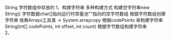 String 字符数组中存放的
1、构建字符串
	多种构建方式
	构建空字符串new String() 字符数据char[]指向运行时常量池""指向的空字符数组
    根据字符数组创建字符串 依赖Arrays工具类 -> System.arraycopy
    根据codePoints 来构建字符串String(int[] codePoints, int offset, int count)
    根据字节数组构建字符串  
2、



